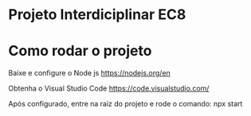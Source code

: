 # Projeto Interdiciplinar EC8

# Como rodar o projeto
Baixe e configure o Node js 
https://nodejs.org/en

Obtenha o Visual Studio Code
https://code.visualstudio.com/

Após configurado, entre na raiz do projeto e rode o comando: 
npx start
